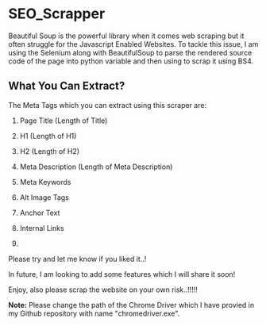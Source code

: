 # SEO_Scrapper  

Beautiful Soup is the powerful library when it comes web scraping but it often struggle for the Javascript Enabled Websites. To tackle this issue, I am using the Selenium along with BeautifulSoup to parse the rendered source code of the page into python variable and then using to scrap it using BS4.


## What You Can Extract?

The Meta Tags which you can extract using this scraper are: 

1) Page Title (Length of Title) 

2) H1 (Length of H1)
 
3) H2 (Length of H2)

4) Meta Description (Length of Meta Description)

5) Meta Keywords

6) Alt Image Tags

7) Anchor Text

8) Internal Links 
9) 

Please try and let me know if you liked it..!

In future, I am looking to add some features which I will share it soon!

Enjoy, also please scrap the website on your own risk..!!!!!  

**Note:** Please change the path of the Chrome Driver which I have provied in my Github repository with name "chromedriver.exe".  
